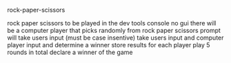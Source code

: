 rock-paper-scissors

rock paper scissors to be played in the dev tools console no gui
there will be a computer player that picks randomly from rock paper scissors
prompt will take users input (must be case insentive)
take users input and computer player input and determine a winner
store results for each player
play 5 rounds in total
declare a winner of the game